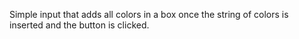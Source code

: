 Simple input that adds all colors in a box once the string of colors is inserted and the button is clicked. 
